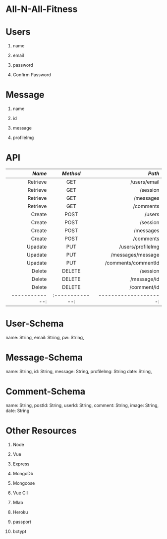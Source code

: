 # All-N-All-Fitness

# Users

1. name
 
2. email

3. password

4. Confirm Password

# Message

1. name
 
2. id

3. message

4. profileImg


# API

| *Name*        | *Method*      | *Path*               |
| -------------:|:-------------:| --------------------:|
| Retrieve      | GET           | /users/email         |
| Retrieve      | GET           | /session             |
| Retrieve      | GET           | /messages            |
| Retrieve      | GET           | /comments            |
| Create        | POST          | /users               |
| Create        | POST          | /session             |
| Create        | POST          | /messages            |
| Create        | POST          | /comments            |
| Upadate       | PUT           | /users/profileImg    |
| Upadate       | PUT           | /messages/message    |
| Upadate       | PUT           | /comments/commentId  |
| Delete        | DELETE        | /session             |
| Delete        | DELETE        | /message/id          |
| Delete        | DELETE        | /comment/id          |
| -------------:|:-------------:| --------------------:|

# User-Schema
  name: String, 
  email: String, 
  pw: String,

# Message-Schema
  name: String, 
  id: String, 
  message: String, 
  profileImg: String
  date: String,

# Comment-Schema
  name: String, 
  postId: String, 
  userId: String,
  comment: String, 
  image: String,
  date: String

# Other Resources

1. Node

2. Vue

3. Express

4. MongoDb

5. Mongoose

6. Vue ClI

7. Mlab

8. Heroku

9. passport

10. bctypt

